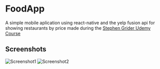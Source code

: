 # FoodApp
A simple mobile aplication using react-native and the yelp fusion api for showing restaurants by price made during the
[Stephen Grider Udemy Course](https://www.udemy.com/course/the-complete-react-native-and-redux-course/)

## Screenshots
![Screenshot1](https://lh3.googleusercontent.com/RwKkIOSl9q8sGrSZlwexQ-pxLWNzjHNzM9X2jjzD_pAJLJAFSHqKIqqQlRDpVi9SFbSgAGAnw0WK6PfphkHreWdqK0Al3VRBCk_1tFQ26JPTTF0hXefAACeck33EweS1S5jifoUGHGg7qgmVbXWlGfbv19vD1Qwz1Pmpir3mpNXlJS5NB3CA4XMzOEaNPXS9T9Zg6cZWGL1-0r8WJY10CRwhCQvWvHSsoWbmLLZ5Ryj7VllnUhUQ2L1jf3ib8N0OzThF-0rpHLEO5HH53gPTyN8b62DxMljkwhRlKrB7aQ3mj-APCdLe4p1QLk1KAGyGSJjaq_ub6i0GPTxHb-zMHC5GULcZPGO3OEYgNNjZKgJlecMByf_5AYxVJGTUkz0R4_gOdmm2ZMHJ-7NFMwwjxdWvfRfSkyCLoNe_2RAf9kmx65xfS2x89fl9MkkFKRj-bN4xV_yYGOHgK-bzwG4P_POEC6vDHd-B82WnUT9eQSBzTMLXnzpyACUpUIgmulbrkHo1S4rYKTyeX24e_OBu0i0MuLZeut2jQRPU-1JuHRAguVbTVmmL_obxBw17N9_etrZdhB-KFZqiFzKJr_o_lanGu_fu4KW3yrV2AnxLVNo7j8N2NIo0nXJ4w1wjYKEx8SBOPQ5yohD505WaTKikcHKsVOnESxMD8PP3V2HzgDNJCHR3-5XLOArx6LJoWA=w368-h797-no)
![Screenshot2](https://lh3.googleusercontent.com/PNOONlTKDRbwRyxnVrR9T0C5eH5XaJPX0eCN1wyMm0rhsP7SURcj-E6dajRUR6bvabkAztmPySiC0eKpBy8odQcwevozLc7kPoO33-1EcYdKmIAr_sRYf8pGs6uCYMV8DlkjGi01xfRha32qL4QUiPMG2sxohRvIuBK06fHy8cX_fIVRJOoTJ8mn3Lk-DKD3Jt2yAXZQfafQd9Gqil6b6-cUjUDNlwiKIwD8df7QL61jO8J_FgVLA1yjDeamoKjao0rk--tpRzuhY0p0OZwMTQAPgd9uNM_i_r9mmBB13bjoyylqq_meJyQdbUODeoBKpvV2b07PyhRo5TRkaCwa3h2P6yMva-OBtNEJcGGELpb99M93-UDlddG3jAn4OV5pkP6fTGVbn2pysbjMunvT-ERtUbw_KOo4IwEkL7YRCEZpatuDR-8MXFjGjBVRum3HgM7ZIsOIs7EMV8gmVwy2LjbshZIna6wKdngFvnxo7iFVbt_nrxoTFbtC-R1UGkBlTHtpjBEoIbz6K1WAFI0qRuWaERhHvjcB7uZWMod3q0w6UwhLnz-bA1VFC50PVpnXsYsQx-cE3m3gdilCHh35Cz0WjXR4_mUZQMTtgSR2VErveEs9p0B60GtR4RW-Q7DqnQBTiXcP59meb-Nh5aXSQSxnlD4YdA4FgbuOA7PM-MeGjVfgAJVa30w9PJZDNQ=w368-h797-no)
